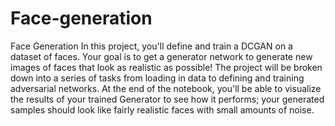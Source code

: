 # Face-generation
Face Generation In this project, you'll define and train a DCGAN on a dataset of faces. Your goal is to get a generator network to generate new images of faces that look as realistic as possible!  The project will be broken down into a series of tasks from loading in data to defining and training adversarial networks. At the end of the notebook, you'll be able to visualize the results of your trained Generator to see how it performs; your generated samples should look like fairly realistic faces with small amounts of noise.
